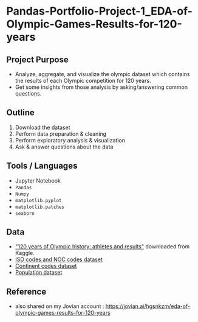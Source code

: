 # Pandas-Portfolio-Project-1_EDA-of-Olympic-Games-Results-for-120-years
## Project Purpose
* Analyze, aggregate, and visualize the olympic dataset which contains the results of each Olympic competition for 120 years.
* Get some insights from those analysis by asking/answering common questions.

## Outline
1. Download the dataset
2. Perform data preparation & cleaning
3. Perform exploratory analysis & visualization
4. Ask & answer questions about the data

## Tools / Languages
* Jupyter Notebook
* `Pandas`
* `Numpy`
* `matplotlib.pyplot`
* `matplotlib.patches`
* `seaborn`

## Data
* ["120 years of Olympic history: athletes and results"](https://www.kaggle.com/heesoo37/120-years-of-olympic-history-athletes-and-results/code) downloaded from Kaggle.
* [ISO codes and NOC codes dataset](https://www.worlddata.info/countrycodes.php)
* [Continent codes dataset](https://datahub.io/JohnSnowLabs/country-and-continent-codes-list)
* [Population dataset](https://datahub.io/JohnSnowLabs/population-figures-by-country#resource-population-figures-by-country_zip)

## Reference
* also shared on my Jovian account : https://jovian.ai/hgsnkzm/eda-of-olympic-games-results-for-120-years
